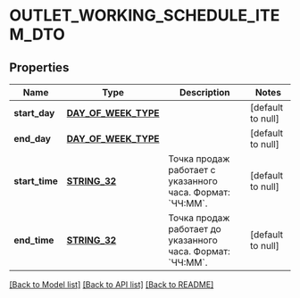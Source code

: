 # OUTLET_WORKING_SCHEDULE_ITEM_DTO

## Properties
Name | Type | Description | Notes
------------ | ------------- | ------------- | -------------
**start_day** | [**DAY_OF_WEEK_TYPE**](DayOfWeekType.md) |  | [default to null]
**end_day** | [**DAY_OF_WEEK_TYPE**](DayOfWeekType.md) |  | [default to null]
**start_time** | [**STRING_32**](STRING_32.md) | Точка продаж работает c указанного часа.  Формат: &#x60;ЧЧ:ММ&#x60;.  | [default to null]
**end_time** | [**STRING_32**](STRING_32.md) | Точка продаж работает до указанного часа.  Формат: &#x60;ЧЧ:ММ&#x60;.  | [default to null]

[[Back to Model list]](../README.md#documentation-for-models) [[Back to API list]](../README.md#documentation-for-api-endpoints) [[Back to README]](../README.md)



